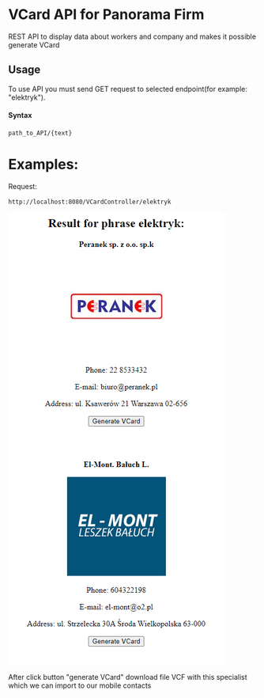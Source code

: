 # VCard API for Panorama Firm
REST API to display data about workers and company and makes it possible generate VCard 
## Usage

To use API you must send GET request to selected endpoint(for example: "elektryk").
#### Syntax
````
path_to_API/{text}
````
# Examples:
Request:
````
http://localhost:8080/VCardController/elektryk
````

![Results](ss1.png)

After click button "generate VCard" download file VCF with this specialist which we can import to our mobile contacts